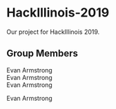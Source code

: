 # HackIllinois-2019
Our project for HackIllinois 2019.

## Group Members
Evan Armstrong  
Evan Armstrong  
Evan Armstrong    


Evan Armstrong

